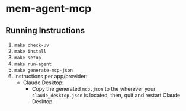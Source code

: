 # mem-agent-mcp

## Running Instructions

1. `make check-uv`
2. `make install`
3. `make setup`
4. `make run-agent`
5. `make generate-mcp-json`
6. Instructions per app/provider:
    - Claude Desktop:
        - Copy the generated `mcp.json` to the wherever your `claude_desktop.json` is located, then, quit and restart Claude Desktop.
